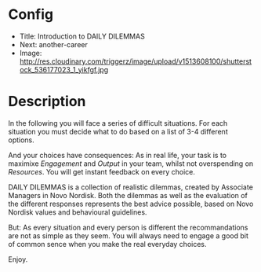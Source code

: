 # Config
 - Title: Introduction to DAILY DILEMMAS
 - Next: another-career
 - Image: http://res.cloudinary.com/triggerz/image/upload/v1513608100/shutterstock_536177023_1_yikfgf.jpg

# Description
In the following you will face a series of difficult situations. For each situation you must decide what to do based on a list of 3-4 different options. 

And your choices have consequences: As in real life, your task is to maximixe *Engagement* and *Output* in your team, whilst not overspending on *Resources*. You will get instant feedback on every choice. 

DAILY DILEMMAS is a collection of realistic dilemmas, created by Associate Managers in Novo Nordisk. Both the dilemmas as well as the evaluation of the different responses represents the best advice possible, based on Novo Nordisk values and behavioural guidelines. 

But: As every situation and every person is different the recommandations are not as simple as they seem. You will always need to engage a good bit of common sence when you make the real everyday choices. 

Enjoy. 
